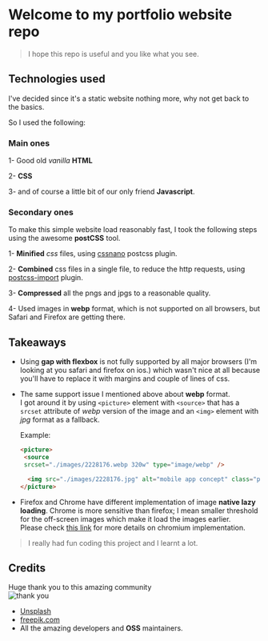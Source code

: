 # Welcome to my portfolio website repo

> I hope this repo is useful and you like what you see.

## Technologies used

I've decided since it's a static website nothing more, why not get back to the basics.

So I used the following:

### Main ones

1- Good old _vanilla_ **HTML**

2- **CSS**

3- and of course a little bit of our only friend **Javascript**.

### Secondary ones

To make this simple website load reasonably fast, I took the following steps using the awesome **postCSS** tool.

1- **Minified** _css_ files, using [cssnano](https://cssnano.co/) postcss plugin.

2- **Combined** css files in a single file, to reduce the http requests, using [postcss-import](https://github.com/postcss/postcss-import) plugin.

3- **Compressed** all the pngs and jpgs to a reasonable quality.

4- Used images in **webp** format, which is not supported on all browsers, but Safari and Firefox are getting there.

## Takeaways

- Using **gap with flexbox** is not fully supported by all major browsers (I'm looking at you safari and firefox on ios.) which wasn't nice at all because you'll have to replace it with margins and couple of lines of css.

- The same support issue I mentioned above about **webp** format. <br>
  I got around it by using `<picture>` element with `<source>` that has a `srcset` attribute of _webp_ version of the image and an `<img>` element with _jpg_ format as a fallback.

  Example:

  ```HTML
  <picture>
   <source
   srcset="./images/2228176.webp 320w" type="image/webp" />

    <img src="./images/2228176.jpg" alt="mobile app concept" class="project__img" loading="lazy"/>
  </picture>
  ```

- Firefox and Chrome have different implementation of image **native lazy loading**. Chrome is more sensitive than firefox; I mean smaller threshold for the off-screen images which make it load the images earlier. <br>
  Please check [this link](https://web.dev/native-lazy-loading/) for more details on chromium implementation.

> I really had fun coding this project and I learnt a lot.

## Credits

Huge thank you to this amazing community <br>
![thank you](https://media1.giphy.com/media/3otPoOxyDTXjzpMbIY/giphy.gif)

- [Unsplash](unsplash.com)
- [freepik.com](freepik.com)
- All the amazing developers and **OSS** maintainers.
